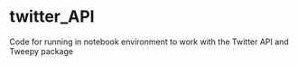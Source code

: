 # twitter_API
Code for running in notebook environment to work with the Twitter API and Tweepy package
